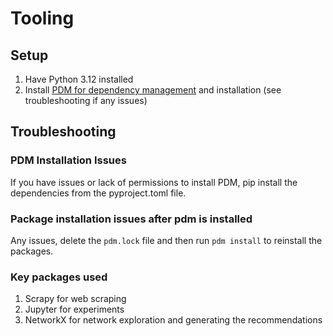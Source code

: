 # Tooling

## Setup

1. Have Python 3.12 installed
2. Install [PDM for dependency management](https://pdm-project.org/en/latest/) and installation (see troubleshooting if any issues)


## Troubleshooting

### PDM Installation Issues

If you have issues or lack of permissions to install PDM, pip install the dependencies from the pyproject.toml file.

### Package installation issues after pdm is installed

Any issues, delete the `pdm.lock` file and then run `pdm install` to reinstall the packages.

### Key packages used

1. Scrapy for web scraping
2. Jupyter for experiments
3. NetworkX for network exploration and generating the recommendations
